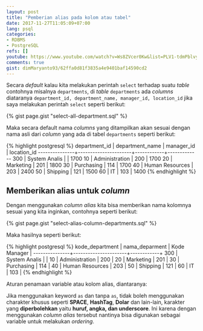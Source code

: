 ```yaml
---
layout: post
title: "Pemberian alias pada kolom atau tabel"
date: 2017-11-27T11:05:09+07:00
lang: psql
categories:
- RDBMS
- PostgreSQL
refs: []
youtube: https://www.youtube.com/watch?v=Ws8ZVcer0Kw&list=PLV1-tdmPblvypZXSk2GC932nludT345xk&index=3
comments: true
gist: dimMaryanto93/62ffa0d81f3835a4e9401baf14590cd2
---
```


Secara _default_ kalau kita melakukan perintah `select` terhadap suatu _table_ contohnya misalnya `departments`, di _table_ `departments` ada _columns_ diataranya `department_id, department_name, manager_id, location_id` jika saya melakukan perintah `select` seperti berikut:

{% gist page.gist "select-all-department.sql" %}

Maka secara default nama _columns_ yang ditampilkan akan sesuai dengan nama asli dari _column_ yang ada di tabel `departments` seperti berikut:

{% highlight postgresql %}
 department_id |   department_name    | manager_id | location_id 
---------------+----------------------+------------+-------------
           300 | System Analis        |            |        1700
            10 | Administration       |        200 |        1700
            20 | Marketing            |        201 |        1800
            30 | Purchasing           |        114 |        1700
            40 | Human Resources      |        203 |        2400
            50 | Shipping             |        121 |        1500
            60 | IT                   |        103 |        1400
{% endhighlight %}

## Memberikan alias untuk _column_

Dengan menggunakan _column alias_ kita bisa memberikan nama kolomnya sesuai yang kita inginkan, contohnya seperti berikut:

{% gist page.gist "select-alias-column-departments.sql" %}

Maka hasilnya seperti berikut:

{% highlight postgresql %}
 kode_department |   nama_deparment    | Kode Manager | 
---------------+----------------------+------------+
           300 | System Analis        |            |
            10 | Administration       |        200 |
            20 | Marketing            |        201 |
            30 | Purchasing           |        114 |
            40 | Human Resources      |        203 |
            50 | Shipping             |        121 |
            60 | IT                   |        103 |
{% endhighlight %}

Aturan penamaan variable atau kolom alias, diantaranya:

Jika menggunakan keyword `as` dan tanpa `as`, tidak boleh menggunakan charakter khusus seperti **SPACE**, **HashTag**, **Dolar** dan lain-lain, karakter yang **diperbolehkan** yaitu **huruf, angka, dan underscore**. Ini karena dengan menggunakan _column alias_ tersebut nantinya bisa digunakan sebagai variable untuk melakukan _ordering_.
